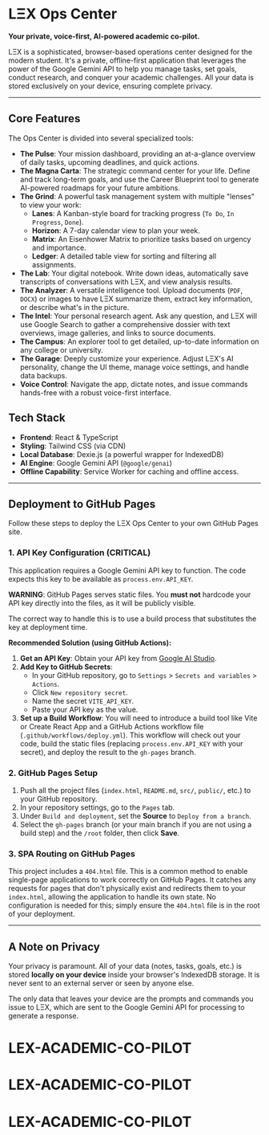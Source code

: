 
# LΞX Ops Center

**Your private, voice-first, AI-powered academic co-pilot.**

LΞX is a sophisticated, browser-based operations center designed for the modern student. It's a private, offline-first application that leverages the power of the Google Gemini API to help you manage tasks, set goals, conduct research, and conquer your academic challenges. All your data is stored exclusively on your device, ensuring complete privacy.

---

## Core Features

The Ops Center is divided into several specialized tools:

*   **The Pulse**: Your mission dashboard, providing an at-a-glance overview of daily tasks, upcoming deadlines, and quick actions.
*   **The Magna Carta**: The strategic command center for your life. Define and track long-term goals, and use the Career Blueprint tool to generate AI-powered roadmaps for your future ambitions.
*   **The Grind**: A powerful task management system with multiple "lenses" to view your work:
    *   **Lanes**: A Kanban-style board for tracking progress (`To Do`, `In Progress`, `Done`).
    *   **Horizon**: A 7-day calendar view to plan your week.
    *   **Matrix**: An Eisenhower Matrix to prioritize tasks based on urgency and importance.
    *   **Ledger**: A detailed table view for sorting and filtering all assignments.
*   **The Lab**: Your digital notebook. Write down ideas, automatically save transcripts of conversations with LΞX, and view analysis results.
*   **The Analyzer**: A versatile intelligence tool. Upload documents (`PDF`, `DOCX`) or images to have LΞX summarize them, extract key information, or describe what's in the picture.
*   **The Intel**: Your personal research agent. Ask any question, and LΞX will use Google Search to gather a comprehensive dossier with text overviews, image galleries, and links to source documents.
*   **The Campus**: An explorer tool to get detailed, up-to-date information on any college or university.
*   **The Garage**: Deeply customize your experience. Adjust LΞX's AI personality, change the UI theme, manage voice settings, and handle data backups.
*   **Voice Control**: Navigate the app, dictate notes, and issue commands hands-free with a robust voice-first interface.

## Tech Stack

*   **Frontend**: React & TypeScript
*   **Styling**: Tailwind CSS (via CDN)
*   **Local Database**: Dexie.js (a powerful wrapper for IndexedDB)
*   **AI Engine**: Google Gemini API (`@google/genai`)
*   **Offline Capability**: Service Worker for caching and offline access.

---

## Deployment to GitHub Pages

Follow these steps to deploy the LΞX Ops Center to your own GitHub Pages site.

### 1. API Key Configuration (CRITICAL)

This application requires a Google Gemini API key to function. The code expects this key to be available as `process.env.API_KEY`.

**WARNING**: GitHub Pages serves static files. You **must not** hardcode your API key directly into the files, as it will be publicly visible.

The correct way to handle this is to use a build process that substitutes the key at deployment time.

**Recommended Solution (using GitHub Actions):**
1.  **Get an API Key**: Obtain your API key from [Google AI Studio](https://aistudio.google.com/app/apikey).
2.  **Add Key to GitHub Secrets**:
    *   In your GitHub repository, go to `Settings` > `Secrets and variables` > `Actions`.
    *   Click `New repository secret`.
    *   Name the secret `VITE_API_KEY`.
    *   Paste your API key as the value.
3.  **Set up a Build Workflow**: You will need to introduce a build tool like Vite or Create React App and a GitHub Actions workflow file (`.github/workflows/deploy.yml`). This workflow will check out your code, build the static files (replacing `process.env.API_KEY` with your secret), and deploy the result to the `gh-pages` branch.

### 2. GitHub Pages Setup

1.  Push all the project files (`index.html`, `README.md`, `src/`, `public/`, etc.) to your GitHub repository.
2.  In your repository settings, go to the `Pages` tab.
3.  Under `Build and deployment`, set the **Source** to `Deploy from a branch`.
4.  Select the `gh-pages` branch (or your main branch if you are not using a build step) and the `/root` folder, then click **Save**.

### 3. SPA Routing on GitHub Pages

This project includes a `404.html` file. This is a common method to enable single-page applications to work correctly on GitHub Pages. It catches any requests for pages that don't physically exist and redirects them to your `index.html`, allowing the application to handle its own state. No configuration is needed for this; simply ensure the `404.html` file is in the root of your deployment.

---

## A Note on Privacy

Your privacy is paramount. All of your data (notes, tasks, goals, etc.) is stored **locally on your device** inside your browser's IndexedDB storage. It is never sent to an external server or seen by anyone else.

The only data that leaves your device are the prompts and commands you issue to LΞX, which are sent to the Google Gemini API for processing to generate a response.
# LEX-ACADEMIC-CO-PILOT
# LEX-ACADEMIC-CO-PILOT
# LEX-ACADEMIC-CO-PILOT
